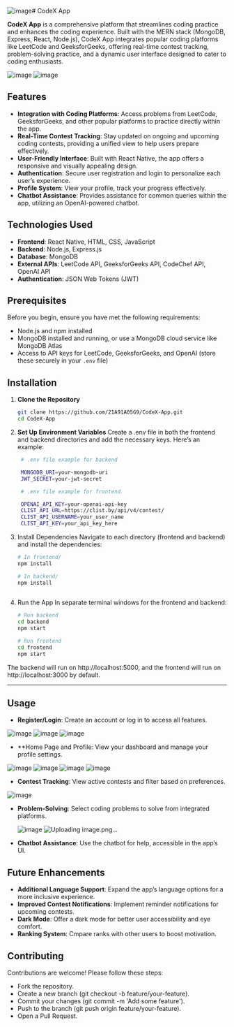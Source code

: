 ![image](https://github.com/user-attachments/assets/21265bd8-d9f3-4171-83da-a74932ca0e7e)# CodeX App

**CodeX App** is a comprehensive platform that streamlines coding practice and enhances the coding experience. Built with the MERN stack (MongoDB, Express, React, Node.js), CodeX App integrates popular coding platforms like LeetCode and GeeksforGeeks, offering real-time contest tracking, problem-solving practice, and a dynamic user interface designed to cater to coding enthusiasts.  


![image](https://github.com/user-attachments/assets/af1ad116-756d-4587-a363-91ec0d5355e1) ![image](https://github.com/user-attachments/assets/e718e429-1622-4053-83b2-9235555a2192)




## Features

- **Integration with Coding Platforms**: Access problems from LeetCode, GeeksforGeeks, and other popular platforms to practice directly within the app.
- **Real-Time Contest Tracking**: Stay updated on ongoing and upcoming coding contests, providing a unified view to help users prepare effectively.
- **User-Friendly Interface**: Built with React Native, the app offers a responsive and visually appealing design.
- **Authentication**: Secure user registration and login to personalize each user’s experience.
- **Profile System**: View your profile, track your progress effectively.
- **Chatbot Assistance**: Provides assistance for common queries within the app, utilizing an OpenAI-powered chatbot.


## Technologies Used

- **Frontend**: React Native, HTML, CSS, JavaScript
- **Backend**: Node.js, Express.js
- **Database**: MongoDB
- **External APIs**: LeetCode API, GeeksforGeeks API, CodeChef API, OpenAI API
- **Authentication**: JSON Web Tokens (JWT)


## Prerequisites

Before you begin, ensure you have met the following requirements:

- Node.js and npm installed
- MongoDB installed and running, or use a MongoDB cloud service like MongoDB Atlas
- Access to API keys for LeetCode, GeeksforGeeks, and OpenAI (store these securely in your `.env` file)


## Installation

1. **Clone the Repository**

   ```bash
   git clone https://github.com/21A91A05G9/CodeX-App.git
   cd CodeX-App

2. **Set Up Environment Variables**
Create a .env file in both the frontend and backend directories and add the necessary keys. Here’s an example:
   ```bash
    # .env file example for backend

    MONGODB_URI=your-mongodb-uri
    JWT_SECRET=your-jwt-secret

    # .env file example for frontend

    OPENAI_API_KEY=your-openai-api-key
    CLIST_API_URL=https://clist.by/api/v4/contest/
    CLIST_API_USERNAME=your_user_name
    CLIST_API_KEY=your_api_key_here
   
3. Install Dependencies
Navigate to each directory (frontend and backend) and install the dependencies:
    ```bash
    # In frontend/
    npm install

    # In backend/
    npm install
  
4. Run the App
In separate terminal windows for the frontend and backend:

    ```bash
    # Run backend
    cd backend
    npm start

    # Run frontend
    cd frontend
    npm start
    
The backend will run on http://localhost:5000, and the frontend will run on http://localhost:3000 by default.

---

## Usage
- **Register/Login**: Create an account or log in to access all features.

![image](https://github.com/user-attachments/assets/9835ccc3-32d2-4e22-88f7-096f6d32f3ff) ![image](https://github.com/user-attachments/assets/50bb43dd-ad7d-42c5-9f5f-8023f6213c6b) ![image](https://github.com/user-attachments/assets/974581a6-7f2b-4629-b569-19afef84f4d2)

- **Home Page and Profile: View your dashboard and manage your profile settings.

![image](https://github.com/user-attachments/assets/badf1070-57db-45e3-8459-4c868c3c6cc1) ![image](https://github.com/user-attachments/assets/90dea2a9-b0a2-46e7-9dc8-25105886087b) 
![image](https://github.com/user-attachments/assets/9c241259-3b71-4d5d-8766-b05662b73d0f) ![image](https://github.com/user-attachments/assets/e08faa31-2024-4b0b-9fc2-659994fb5ffe)

- **Contest Tracking**: View active contests and filter based on preferences.

 ![image](https://github.com/user-attachments/assets/e00727b8-4f9d-4841-8a28-5a10faecb4b0) 

- **Problem-Solving**: Select coding problems to solve from integrated platforms.

  ![image](https://github.com/user-attachments/assets/a3767fbd-bc4d-443a-a8cf-e39a7e28a656) ![Uploading image.png…]()

- **Chatbot Assistance**: Use the chatbot for help, accessible in the app’s UI.


## Future Enhancements

- **Additional Language Support**: Expand the app’s language options for a more inclusive experience.
- **Improved Contest Notifications**: Implement reminder notifications for upcoming contests.
- **Dark Mode**: Offer a dark mode for better user accessibility and eye comfort.
- **Ranking System**: Cmpare ranks with other users to boost motivation.



## Contributing
Contributions are welcome! Please follow these steps:

- Fork the repository.
- Create a new branch (git checkout -b feature/your-feature).
- Commit your changes (git commit -m 'Add some feature').
- Push to the branch (git push origin feature/your-feature).
- Open a Pull Request.


